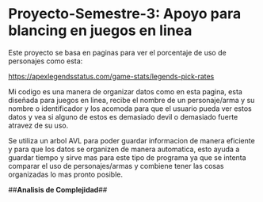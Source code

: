 # Proyecto-Semestre-3: Apoyo para blancing en juegos en linea

Este proyecto se basa en paginas para ver el porcentaje de uso de personajes como esta:

https://apexlegendsstatus.com/game-stats/legends-pick-rates

Mi codigo es una manera de organizar datos como en esta pagina, esta diseñada para juegos en linea, recibe el nombre de un personaje/arma y su nombre o identificador y los acomoda para que el usuario pueda ver estos datos y vea si alguno de estos es demasiado devil o demasiado fuerte atravez de su uso.

Se utiliza un arbol AVL para poder guardar informacion de manera eficiente y para que los datos se organizen de manera automatica, esto ayuda a guardar tiempo y sirve mas para este tipo de programa ya que se intenta comparar el uso de personajes/armas y combiene tener las cosas organizadas lo mas pronto posible.

##**Analisis de Complejidad**##
